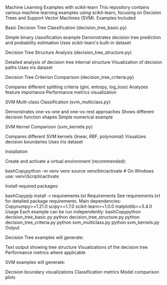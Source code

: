 Machine Learning Examples with scikit-learn
This repository contains various machine learning examples using scikit-learn, focusing on Decision Trees and Support Vector Machines (SVM).
Examples Included

Basic Decision Tree Classification (decision_tree_basic.py)

Simple binary classification example
Demonstrates decision tree prediction and probability estimation
Uses scikit-learn's built-in dataset


Decision Tree Structure Analysis (decision_tree_structure.py)

Detailed analysis of decision tree internal structure
Visualization of decision paths
Uses iris dataset


Decision Tree Criterion Comparison (decision_tree_criteria.py)

Compares different splitting criteria (gini, entropy, log_loss)
Analyzes feature importance
Performance metrics visualization


SVM Multi-class Classification (svm_multiclass.py)

Demonstrates one-vs-one and one-vs-rest approaches
Shows different decision function shapes
Simple numerical example


SVM Kernel Comparison (svm_kernels.py)

Compares different SVM kernels (linear, RBF, polynomial)
Visualizes decision boundaries
Uses iris dataset



Installation

Create and activate a virtual environment (recommended):

bashCopypython -m venv venv
source venv/bin/activate  # On Windows use: venv\Scripts\activate

Install required packages:

bashCopypip install -r requirements.txt
Requirements
See requirements.txt for detailed package requirements. Main dependencies:
Copynumpy>=1.21.0
scipy>=1.7.0
scikit-learn>=1.0.0
matplotlib>=3.4.0
Usage
Each example can be run independently:
bashCopypython decision_tree_basic.py
python decision_tree_structure.py
python decision_tree_criteria.py
python svm_multiclass.py
python svm_kernels.py
Output

Decision Tree examples will generate:

Text output showing tree structure
Visualizations of the decision tree
Performance metrics where applicable


SVM examples will generate:

Decision boundary visualizations
Classification metrics
Model comparison plots
